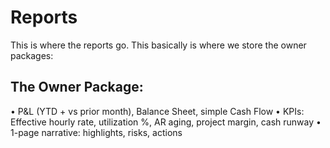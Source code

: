 # Reports

This is where the reports go. This basically is where we store the owner packages:

## The Owner Package:
•	P&L (YTD + vs prior month), Balance Sheet, simple Cash Flow
•	KPIs: Effective hourly rate, utilization %, AR aging, project margin, cash runway
•	1-page narrative: highlights, risks, actions
